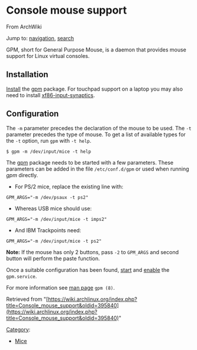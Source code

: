 # Console mouse support

From ArchWiki

Jump to: [navigation](#column-one), [search](#searchInput)

GPM, short for General Purpose Mouse, is a daemon that provides mouse support for Linux virtual consoles.

## Installation

[Install](/index.php/Install "Install") the [gpm](https://www.archlinux.org/packages/?name=gpm) package. For touchpad support on a laptop you may also need to install [xf86-input-synaptics](https://www.archlinux.org/packages/?name=xf86-input-synaptics).

## Configuration

The `-m` parameter precedes the declaration of the mouse to be used. The `-t` parameter precedes the type of mouse. To get a list of available types for the `-t` option, run `gpm` with `-t help`.

```
$ gpm -m /dev/input/mice -t help

```

The [gpm](https://www.archlinux.org/packages/?name=gpm) package needs to be started with a few parameters. These parameters can be added in the file `/etc/conf.d/gpm` or used when running _gpm_ directly.

*   For PS/2 mice, replace the existing line with:

```
GPM_ARGS="-m /dev/psaux -t ps2"

```

*   Whereas USB mice should use:

```
GPM_ARGS="-m /dev/input/mice -t imps2"

```

*   And IBM Trackpoints need:

```
GPM_ARGS="-m /dev/input/mice -t ps2"

```

**Note:** If the mouse has only 2 buttons, pass `-2` to `GPM_ARGS` and second button will perform the paste function.

Once a suitable configuration has been found, [start](/index.php/Start "Start") and [enable](/index.php/Enable "Enable") the `gpm.service`.

For more information see [man page](/index.php/Man_page "Man page") `gpm (8)`.

Retrieved from "[https://wiki.archlinux.org/index.php?title=Console_mouse_support&oldid=395840](https://wiki.archlinux.org/index.php?title=Console_mouse_support&oldid=395840)"

[Category](/index.php/Special:Categories "Special:Categories"):

*   [Mice](/index.php/Category:Mice "Category:Mice")